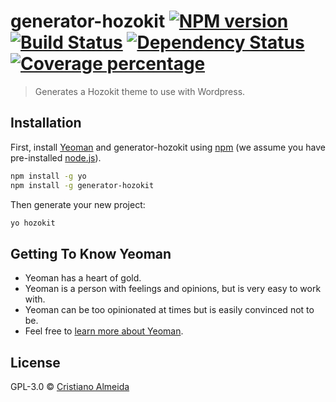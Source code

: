 # generator-hozokit [![NPM version][npm-image]][npm-url] [![Build Status][travis-image]][travis-url] [![Dependency Status][daviddm-image]][daviddm-url] [![Coverage percentage][coveralls-image]][coveralls-url]
> Generates a Hozokit theme to use with Wordpress.

## Installation

First, install [Yeoman](http://yeoman.io) and generator-hozokit using [npm](https://www.npmjs.com/) (we assume you have pre-installed [node.js](https://nodejs.org/)).

```bash
npm install -g yo
npm install -g generator-hozokit
```

Then generate your new project:

```bash
yo hozokit
```

## Getting To Know Yeoman

 * Yeoman has a heart of gold.
 * Yeoman is a person with feelings and opinions, but is very easy to work with.
 * Yeoman can be too opinionated at times but is easily convinced not to be.
 * Feel free to [learn more about Yeoman](http://yeoman.io/).

## License

GPL-3.0 © [Cristiano Almeida](https://www.csalmeida.com)


[npm-image]: https://badge.fury.io/js/generator-hozokit.svg
[npm-url]: https://npmjs.org/package/generator-hozokit
[travis-image]: https://travis-ci.com/csalmeida/generator-hozokit.svg?branch=master
[travis-url]: https://travis-ci.com/csalmeida/generator-hozokit
[daviddm-image]: https://david-dm.org/csalmeida/generator-hozokit.svg?theme=shields.io
[daviddm-url]: https://david-dm.org/csalmeida/generator-hozokit
[coveralls-image]: https://coveralls.io/repos/csalmeida/generator-hozokit/badge.svg
[coveralls-url]: https://coveralls.io/r/csalmeida/generator-hozokit
